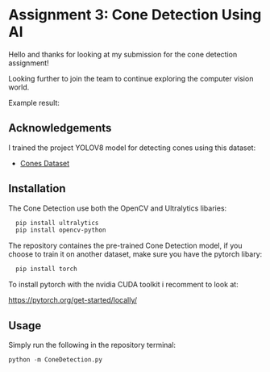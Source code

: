 
# Assignment 3: Cone Detection Using AI

Hello and thanks for looking at my submission for the cone detection assignment!

Looking further to join the team to continue exploring the computer vision world.

Example result:

## Acknowledgements

I trained the project YOLOV8 model for detecting cones using this dataset:

 - [Cones Dataset](https://universe.roboflow.com/yuval-k/cones-detection-k0i6h/dataset/2)


## Installation

The Cone Detection use both the OpenCV and Ultralytics libaries: 
```bash
  pip install ultralytics 
  pip install opencv-python
```
The repository containes the pre-trained Cone Detection model,
if you choose to train it on another dataset, make sure you have the pytorch libary:

```bash
  pip install torch
```

To install pytorch with the nvidia CUDA toolkit i recomment to look at:

https://pytorch.org/get-started/locally/
    
## Usage

Simply run the following in the repository terminal: 

```python
python -m ConeDetection.py
```

